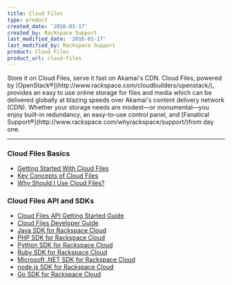 ```yaml
---
title: Cloud Files
type: product
created_date: '2016-01-17'
created_by: Rackspace Support
last_modified_date: '2016-01-17'
last_modified_by: Rackspace Support
product: Cloud Files
product_url: cloud-files
---
```


<p class="lead" markdown="1">Store it on Cloud Files, serve it fast on Akamai's CDN. Cloud Files, powered by [OpenStack&reg;](http://www.rackspace.com/cloudbuilders/openstack/), provides an easy to use online storage for files and media which can be delivered globally at blazing speeds over Akamai's content delivery network (CDN). Whether your storage needs are modest&mdash;or monumental&mdash;you enjoy built-in redundancy, an easy-to-use control panel, and [Fanatical Support&reg;](http://www.rackspace.com/whyrackspace/support/)from day one.</p>

<hr />

###  Cloud Files Basics

- [Getting Started With Cloud Files](/how-to/getting-started-with-cloud-files-and-cdn-0)
- [Key Concepts of Cloud Files](/how-to/cloud-files-key-concepts)
- [Why Should I Use Cloud Files?](/how-to/why-choose-cloud-files)

###  Cloud Files API and SDKs

- [Cloud Files API Getting Started Guide](http://docs.rackspace.com/files/api/v1/cf-getting-started/content/Overview-d1e01.html)
- [Cloud Files Developer Guide](http://docs.rackspace.com/files/api/v1/cf-devguide/content/index.html)
- [Java SDK for Rackspace Cloud](https://developer.rackspace.com/sdks/java/)
- [PHP SDK for Rackspace Cloud](https://developer.rackspace.com/sdks/php/)
- [Python SDK for Rackspace Cloud](https://developer.rackspace.com/sdks/python/)
- [Ruby SDK for Rackspace Cloud](https://developer.rackspace.com/sdks/ruby/)
- [Microsoft .NET SDK for Rackspace Cloud](https://developer.rackspace.com/sdks/dot-net/)
- [node.js SDK for Rackspace Cloud](https://developer.rackspace.com/sdks/node-js/)
- [Go SDK for Rackspace Cloud](https://developer.rackspace.com/sdks/golang/)
